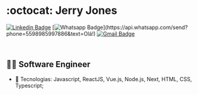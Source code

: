 # :octocat: Jerry Jones

[![Linkedin Badge](https://img.shields.io/badge/-LinkedIn-blue?style=flat-square&logo=Linkedin&logoColor=white&link=https://www.linkedin.com/in/jerryfernandes/)](https://www.linkedin.com/in/jerryfernandes/) [![Whatsapp Badge](https://img.shields.io/badge/-Whatsapp-4CA143?style=flat-square&labelColor=4CA143&logo=whatsapp&logoColor=white&link=https://api.whatsapp.com/send?phone=5598985997886&text=Olá!)](https://api.whatsapp.com/send?phone=5598985997886&text=Olá!) [![Gmail Badge](https://img.shields.io/badge/-Gmail-c14438?style=flat-square&logo=Gmail&logoColor=white&link=mailto:jerryjfernandes@gmail.com)](mailto:jerryjfernandes@gmail.com)
<!-- [![Stackoverflow Badge](https://img.shields.io/badge/-Stackoverflow-4CA143?style=flat-square&logo=Stackoverflow&logoColor=white&link=https://pt.stackoverflow.com/users/93508/)](https://pt.stackoverflow.com/users/93508/) -->
<!-- [![Twitter Badge](https://img.shields.io/badge/-Twitter-1ca0f1?style=flat-square&labelColor=1ca0f1&logo=twitter&logoColor=white&link=https://twitter.com/)](https://twitter.com/) -->
<br>

## :man_technologist: Software Engineer

- :wrench: Tecnologias: Javascript, ReactJS, Vue.js, Node.js, Next, HTML, CSS, Typescript;
<!-- - :books: Atualmente estudando Desenvolvimento Full Cycle com temas como Arquitetura, DDD, SOLID, RabbitMQ, Apache Kafka e outros; -->
